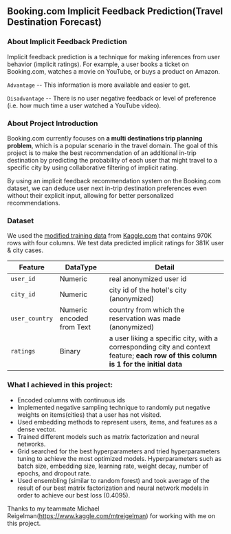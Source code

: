 ## Booking.com Implicit Feedback Prediction(Travel Destination Forecast)

### About Implicit Feedback Prediction 
Implicit feedback prediction is a technique for making inferences from user behavior (implicit ratings). For example, a user books a ticket on Booking.com, watches a movie on YouTube, or buys a product on Amazon. 

`Advantage` -- This information is more available and easier to get.

`Disadvantage` -- There is no user negative feedback or level of preference (i.e. how much time a user watched a YouTube video).

### About Project Introduction
Booking.com currently focuses on **a multi destinations trip planning problem**, which is a popular scenario in the travel domain. The goal of this project is to make the best recommendation of an additional in-trip destination by predicting the probability of each user that might travel to a specific city by using collaborative filtering of implicit rating. 

By using an implicit feedback recommendation system on the Booking.com dataset, we can deduce user next in-trip destination preferences even without their explicit input, allowing for better personalized recommendations.

### Dataset 
We used the [modified training data]() from [Kaggle.com](https://www.kaggle.com/datasets/teresasereno/booking-challenge-data) that contains 970K rows with four columns. We test data predicted implicit ratings for 381K user & city cases.

| Feature | DataType | Detail |
|--------|--------|--------|
| `user_id` | Numeric | real anonymized user id|
| `city_id` | Numeric | city id of the hotel's city (anonymized) |
| `user_country` | Numeric encoded from Text | country from which the reservation was made (anonymized) |
| `ratings`| Binary | a user liking a specific city, with a corresponding city and context feature; **each row of this column is 1 for the initial data** |

### What I achieved in this project:

- Encoded columns with continuous ids
- Implemented negative sampling technique to randomly put negative weights on items(cities) that a user has not visited.
- Used embedding methods to represent users, items, and features as a dense vector.
- Trained different models such as matrix factorization and neural networks.
- Grid searched for the best hyperparameters and tried hyperparameters tuning to achieve the most optimized models. Hyperparameters such as batch size, embedding size, learning rate, weight decay, number of epochs, and dropout rate.
- Used ensembling (similar to random forest) and took average of the result of our best matrix factorization and neural network models in order to achieve our best loss (0.4095).

Thanks to my teammate Michael Reigelman(https://www.kaggle.com/mtreigelman) for working with me on this project.
